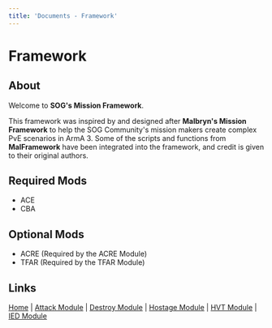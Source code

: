 ```yaml
---
title: 'Documents - Framework'
---
```


# Framework

## About
Welcome to **SOG's Mission Framework**.

This framework was inspired by and designed after **Malbryn's Mission Framework** to help the SOG Community's mission makers create complex PvE scenarios in ArmA 3.
Some of the scripts and functions from **MalFramework** have been integrated into the framework, and credit is given to their original authors.

## Required Mods
* ACE
* CBA

## Optional Mods
* ACRE (Required by the ACRE Module)
* TFAR (Required by the TFAR Module)

## Links
[Home](framework/index) |
[Attack Module](framework/attack) |
[Destroy Module](framework/destroy) |
[Hostage Module](framework/hostage) |
[HVT Module](framework/hvt) |
[IED Module](framework/ied)